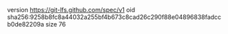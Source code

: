 version https://git-lfs.github.com/spec/v1
oid sha256:9258b8fc8a44032a255bf4b673c8cad26c290f88e04896838fadccb0de82209a
size 76
